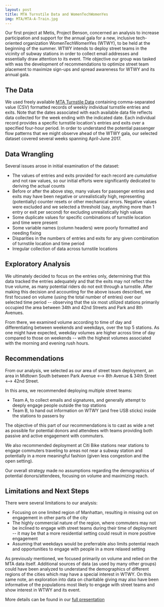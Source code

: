 ```yaml
---
layout: post
title: MTA Turnstile Data and WomenTechWomenYes
img: MTA/MTA-A-Train.jpg
---
```

Our first project at Metis, Project Benson, concerned an analysis to increase participation and support for the annual gala for a new, inclusive tech-oriented organization WomenTechWomenYes (WTWY), to be held at the beginning of the summer. WTWY intends to deploy street teams in the vicinity of subway stations in order to collect email addresses and essentially draw attention to its event. THe objective our group was tasked with was the development of recommendations to optimize street team placement to maximize sign-ups and spread awareness for WTWY and its annual gala.

## The Data

We used freely available [MTA Turnstile Data](http://web.mta.info//developers//turnstile.html) containing comma-separated value (CSV) formatted records of weekly individual turnstile entries and exits. Note that the dates associated with each available data file reflects data collected for the week ending with the indicated date. Each individual record provides a specific turnstile location's entries and exits over a specified four-hour period. In order to understand the potential passenger flow patterns that we might observe ahead of the WTWY gala, our selected dataset covered several weeks spanning April-June 2017.

## Data Wrangling

Several issues arose in initial examination of the dataset:

* The values of entries and exits provided for each record are *cumulative* and not raw values, so our initial efforts were significantly dedicated to deriving the actual counts
* Before or after the above step, many values for passenger entries and exits may have been negative or unrealistically high, representing (potentially) counter resets or other mechanical errors. Negative values were excluded and we selected a threshold (say, anything more than 1 entry or exit per second) for excluding unrealistically high values
* Some duplicate values for specific combinations of turnstile location and time were present
* Some variable names (column headers) were poorly formatted and needing fixing
* Disparities in the numbers of entries and exits for any given combination of turnstile location and time period
* Irregular collection of data across turnstile locations

## Exploratory Analysis

We ultimately decided to focus on the entries only, determining that this data tracked the entries adequately and that the exits may not reflect the true volume, as many potential riders do not exit through a turnstile. After making this decision and accounting for the above issues described, we first focused on volume (using the total number of entries) over our selected time period -- observing that the six most utilized stations primarily occupied the area between 34th and 42nd Streets and Park and 8th Avenues.

From there, we examined volume according to time of day and differentiating between weekends and weekdays, over the top 5 stations. As one might have expected, weekday volumes are higher across time of day compared to those on weekends -- with the highest volumes associated with the morning and evening rush hours.

## Recommendations

From our analysis, we selected as our area of street team deployment, an area in Midtown South between Park Avenue <–> 8th Avenue & 34th Street <–> 42nd Street.

In this area, we recommended deploying multiple street teams:

* Team A, to collect emails and signatures, and generally attempt to deeply engage people outside the top stations
* Team B, to hand out information on WTWY (and free USB sticks) inside the stations to passers by

The objective of this part of our recommendations is to cast as wide a net as possible for potential donors and attendees with teams providing both passive and active engagement with commuters.

We also recommended deployment at Citi Bike stations near stations to engage commuters traveling to areas not near a subway station and potentially in a more meaningful fashion (given less congestion and the open setting).

Our overall strategy made no assumptions regarding the demographics of potential donors/attendees, focusing on volume and maximizing reach.

## Limitations and Next Steps

There were several limitations to our analysis:

* Focusing on one limited region of Manhattan, resulting in missing out on engagement in other parts of the city
* The highly commercial nature of the region, where commuters may not be inclined to engage with street teams during their time of deployment -- it may be that a more residential setting could result in more positive engagement
* Assuming that weekdays would be preferrable also limits potential reach and opportunities to engage with people in a more relaxed setting

As previously mentioned, we focused primarily on volume and relied on the MTA data itself. Additional sources of data (as used by many other groups) could have been analyzed to understand the demographics of different regions of the cities which may have a special interest in WTWY. On this same note, an exploration into data on charitable giving may also have been informative of the populations most likely to engage with street teams and show interest in WTWY and its event.

More details can be found in our [full presentation](../assets/img/MTA/presentation-mta-tech_jblinder_dlee.pdf)
